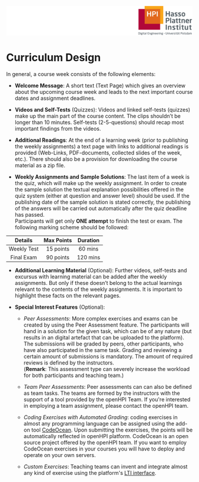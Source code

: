 ![HPI Logo](img/HPI_Logo.png)

# Curriculum Design

In general, a course week consists of the following elements:

 - **Welcome Message**: A short text (Text Page) which gives an overview about the upcoming course week and leads to the next important course dates and assignment deadlines. 

 - **Videos and Self-Tests** (Quizzes): Videos and linked self-tests (quizzes) make up the main part of the course content. The clips shouldn’t be longer than 10 minutes. Self-tests (2-5-questions) should recap most important findings from the videos. 

 - **Additional Readings**: At the end of a learning week (prior to publishing the weekly assignments) a text page with links to additional readings is provided (Web-Links, PDF-documents, collected slides of the week, etc.). There should also be a provision for downloading the course material as a zip file.

 - **Weekly Assignments and Sample Solutions**: The last item of a week is the quiz, which will make up the weekly assignment. In order to create the sample solution the textual explanation possibilities offered in the quiz system (either at question and answer level) should be used. If the publishing date of the sample solution is stated correctly, the publishing of the answers will be carried out automatically after the quiz deadline has passed.  
 Participants will get only **ONE attempt** to finish the test or exam. The following marking scheme should be followed:
 
 <center>
 
   | Details     | Max Points  | Duration    |
   |:-----------:|:-----------:|:-----------:|
   | Weekly Test | 15 points   | 60 mins     |
   | Final Exam  | 90 points   | 120 mins    |
   
 </center>

 - **Additional Learning Material** (Optional): Further videos, self-tests and excursus with learning material can be added after the weekly assignments. But only if these doesn’t belong to the actual learnings relevant to the contents of the weekly assignments. It is important to highlight these facts on the relevant pages.

 - **Special Interest Features** (Optional):  

    - *Peer Assessments*: More complex exercises and exams can be created by using the Peer Assessment feature. The participants will hand in a solution for the given task, which can be of any nature (but results in an digital artefact that can be uploaded to the platform). The submissions will be graded by peers, other participants, who have also participated in the same task. Grading and reviewing a certain amount of submissions is mandatory. The amount of required reviews is defined by the instructors.   
   (**Remark**: This assessment type can severely increase the workload for both participants and teaching team.)
   
    - *Team Peer Assessments*: Peer assessments can can also be defined as team tasks. The teams are formed by the instructors with the support of a tool provided by the openHPI Team. If you're interested in employing a team assignment, please contact the openHPI team.

    - *Coding Exercises with Automated Grading*: coding exercises in almost any programming language can be assigned using the add-on tool [CodeOcean](https://github.com/openHPI/codeocean). Upon submitting the exercises, the points will be automatically reflected in openHPI platform. CodeOcean is an open source project offered by the openHPI team. If you want to employ CodeOcean exercises in your courses you will have to deploy and operate on your own servers.

    - *Custom Exercises*: Teaching teams can invent and integrate almost any kind of exercise using the platform's [LTI interface](http://www.imsglobal.org/lti/). 

